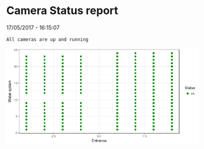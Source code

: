 Camera Status report
================
17/05/2017 - 16:15:07

    All cameras are up and running

![](camreport_files/figure-markdown_github/unnamed-chunk-2-1.png)
